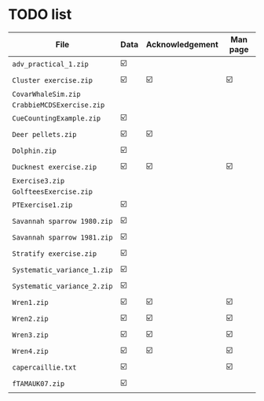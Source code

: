 # TODO list

File                        | Data | Acknowledgement | Man page
----------------------------|------|-----------------|----------
`adv_practical_1.zip`       |  ☑️   |                 |          
`Cluster exercise.zip`      |  ☑️   |        ☑️        |     ☑️
`CovarWhaleSim.zip`         |      |                 |          
`CrabbieMCDSExercise.zip`   |      |                 |          
`CueCountingExample.zip`    |  ☑️   |                 |          
`Deer pellets.zip`          |  ☑️   |        ☑️        |          
`Dolphin.zip`               |  ☑️   |                 |          
`Ducknest exercise.zip`     |  ☑️   |        ☑️        |     ☑️
`Exercise3.zip`             |      |                 |          
`GolfteesExercise.zip`      |      |                 |          
`PTExercise1.zip`           |  ☑️   |                 |          
`Savannah sparrow 1980.zip` |  ☑️   |                 |          
`Savannah sparrow 1981.zip` |  ☑️   |                 |          
`Stratify exercise.zip`     |  ☑️   |                 |          
`Systematic_variance_1.zip` |  ☑️   |                 |          
`Systematic_variance_2.zip` |  ☑️   |                 |          
`Wren1.zip`                 |  ☑️   |        ☑️        |     ☑️
`Wren2.zip`                 |  ☑️   |        ☑️        |     ☑️
`Wren3.zip`                 |  ☑️   |        ☑️        |     ☑️
`Wren4.zip`                 |  ☑️   |        ☑️        |     ☑️
`capercaillie.txt`          |  ☑️   |                 |     ☑️
`fTAMAUK07.zip`             |  ☑️   |                 |          
